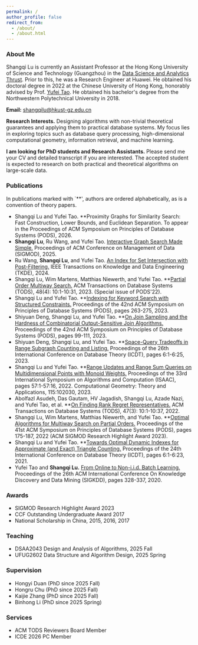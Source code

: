 ```yaml
---
permalink: /
author_profile: false
redirect_from: 
  - /about/
  - /about.html
---
```

<style>
  .md-typeset h1,
  .md-content__button {
    display: none;
  }
</style>

### About Me

Shangqi Lu is currently an Assistant Professor at the Hong Kong University of Science and Technology (Guangzhou) in the [Data Science and Analytics Thrust](https://dsa.hkust-gz.edu.cn/). Prior to this, he was a Research Engineer at Huawei. He obtained his doctoral degree in 2022 at the Chinese University of Hong Kong, honorably advised by Prof. [Yufei Tao](https://www.cse.cuhk.edu.hk/~taoyf/). He obtained his bachelor's degree from the Northwestern Polytechnical University in 2018.

**Email:** shangqilu@hkust-gz.edu.cn

**Research Interests.** Designing algorithms with non-trivial theoretical guarantees and applying them to practical database systems. My focus lies in exploring topics such as database query processing, high-dimensional computational geometry, information retrieval, and machine learning.


**I am looking for PhD students and Research Assistants.** Please send me your CV and detailed transcript if you are interested. The accepted student is expected to research on both practical and theoretical algorithms on large-scale data.

### Publications

In publications marked with `**', authors are ordered alphabetically, as is a convention of theory papers.

- Shangqi Lu and Yufei Tao. **Proximity Graphs for Similarity Search: Fast Construction, Lower Bounds, and Euclidean Separation. To appear in the Proceedings of ACM Symposium on Principles of Database Systems (PODS), 2026.
- **Shangqi Lu**, Ru Wang, and Yufei Tao. [Interactive Graph Search Made Simple.](http://shangqilu.github.io/files/mypapers/sigmod25.pdf) Proceedings of ACM Conference on Management of Data (SIGMOD), 2025.
- Ru Wang, **Shangqi Lu**, and Yufei Tao. [An Index for Set Intersection with Post-Filtering.](http://shangqilu.github.io/files/mypapers/tkde24.pdf) IEEE Transactions on Knowledge and Data Engineering (TKDE), 2024.
- Shangqi Lu, Wim Martens, Matthias Niewerth, and Yufei Tao. **[Partial Order Multiway Search.](http://shangqilu.github.io/files/mypapers/tods23.pdf) ACM Transactions on Database Systems (TODS), 48(4): 10:1-10:31, 2023. (Special issue of PODS'22). 
- Shangqi Lu and Yufei Tao. **[Indexing for Keyword Search with Structured Constraints.](http://shangqilu.github.io/files/mypapers/pods23-kwgeo.pdf) Proceedings of the 42nd ACM Symposium on Principles of Database Systems (PODS), pages 263-275, 2023.
- Shiyuan Deng, Shangqi Lu, and Yufei Tao. **[On Join Sampling and the Hardness of Combinatorial Output-Sensitive Join Algorithms.](http://shangqilu.github.io/files/mypapers/pods23-jsamp.pdf) Proceedings of the 42nd ACM Symposium on Principles of Database Systems (PODS), pages 99-111, 2023.
- Shiyuan Deng, Shangqi Lu, and Yufei Tao. **[Space-Query Tradeoffs in Range Subgraph Counting and Listing.](http://shangqilu.github.io/files/mypapers/icdt23-range-graph.pdf) Proceedings of the 26th International Conference on Database Theory (ICDT), pages 6:1-6:25, 2023.
- Shangqi Lu and Yufei Tao. **[Range Updates and Range Sum Queries on Multidimensional Points with Monoid Weights.](http://shangqilu.github.io/files/mypapers/comgeo23.pdf) Proceedings of the 33rd International Symposium on Algorithms and Computation (ISAAC), pages 57:1-57:16, 2022. Computational Geometry: Theory and Applications, 115:102030, 2023.
- Abolfazl Asudeh, Das Gautam, HV Jagadish, Shangqi Lu, Azade Nazi, and Yufei Tao, et al. **[On Finding Rank Regret Representatives.](http://shangqilu.github.io/files/mypapers/tods22.pdf) ACM Transactions on Database Systems (TODS), 47(3): 10:1-10:37, 2022.
- Shangqi Lu, Wim Martens, Matthias Niewerth, and Yufei Tao. **[Optimal Algorithms for Multiway Search on Partial Orders.](http://shangqilu.github.io/files/mypapers/pods22-igs.pdf) Proceedings of the 41st ACM Symposium on Principles of Database Systems (PODS), pages 175-187, 2022 (ACM SIGMOD Research Highlight Award 2023).
- Shangqi Lu and Yufei Tao. **[Towards Optimal Dynamic Indexes for Approximate (and Exact) Triangle Counting.](http://shangqilu.github.io/files/mypapers/icdt21.pdf) Proceedings of the 24th International Conference on Database Theory (ICDT), pages 6:1-6:23, 2021.
- Yufei Tao and **Shangqi Lu.** [From Online to Non-i.i.d. Batch Learning.](http://shangqilu.github.io/files/mypapers/kdd20.pdf) Proceedings of the 26th ACM International Conference On Knowledge Discovery and Data Mining (SIGKDD), pages 328-337, 2020.

### Awards

- SIGMOD Research Highlight Award 2023
- CCF Outstanding Undergraduate Award 2017
- National Scholarship in China, 2015, 2016, 2017

### Teaching

- DSAA2043 Design and Analysis of Algorithms, 2025 Fall
- UFUG2602 Data Structure and Algorithm Design, 2025 Spring

### Supervision

- Hongyi Duan (PhD since 2025 Fall)
- Hongru Chu (PhD since 2025 Fall)
- Kaijie Zhang (PhD since 2025 Fall)
- Binhong Li (PhD since 2025 Spring)

### Services

- ACM TODS Reviewers Board Member
- ICDE 2026 PC Member



